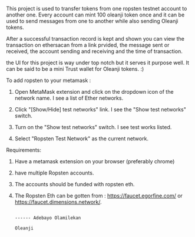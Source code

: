 This project is used to transfer tokens from one ropsten testnet account to another one.
Every account can mint 100 oleanji token once and it can be used to send messages from one to another while also sending Oleanji tokens.

After a successful transaction record is kept and shown you can view the transaction on ethersacan from a link prvided, the message sent or received, the account sending and receiving and the time of transaction.

the UI for this project is way under top notch but it serves it purpose well. It can be said to be a mini Trust wallet for Oleanji tokens. :)


To add ropsten to your metamask :
1. Open MetaMask extension and click on the dropdown icon of the network name. I see a list of Ether networks.

2. Click "[Show/Hide] test networks" link. I see the "Show test networks" switch.

3. Turn on the "Show test networks" switch. I see test works listed.

4. Select "Ropsten Test Network" as the current network.


Requirements:
1) Have a metamask extension on your browser (preferably chrome)
2) have multiple Ropsten accounts.
3) The accounts should be funded with ropsten eth.
4) The Ropsten Eth can be gotten from : https://faucet.egorfine.com/  or https://faucet.dimensions.network/.


                                                                            ------ Adebayo Olamilekan     
                                                                                     Oleanji 
```
